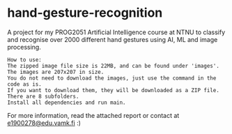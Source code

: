 # hand-gesture-recognition
A project for my PROG2051 Artificial Intelligence course at NTNU to classify and recognise over 2000 different hand gestures using AI, ML and image processing.
```
How to use:
The zipped image file size is 22MB, and can be found under 'images'. The images are 207x207 in size.
You do not need to download the images, just use the command in the code as is. 
If you want to download them, they will be downloaded as a ZIP file. There are 8 subfolders.
Install all dependencies and run main.
```

For more information, read the attached report or contact at e1900278@edu.vamk.fi :)
